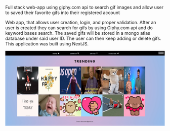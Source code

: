 Full stack web-app using giphy.com api to search gif images and allow user to saved their favorite gifs into their registered account

Web app, that allows user creation, login, and proper validation. After an user is created they can search for gifs by using Giphy.com api and do keyword bases search. The saved gifs will be stored in a mongo atlas database under said user ID. The user can then keep adding or delete gifs. This application was built using NextJS.

![alt text](https://github.com/eliascons/Giphy-NextJS/blob/IMG/giphyapp.jpg?raw=true)
